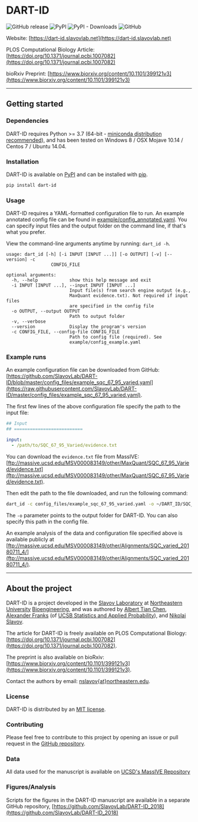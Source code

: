 # DART-ID

![GitHub release](https://img.shields.io/github/release/SlavovLab/DART-ID.svg)
![PyPI](https://img.shields.io/pypi/v/dart-id.svg)
![PyPI - Downloads](https://img.shields.io/pypi/dm/dart-id.svg)
![GitHub](https://img.shields.io/github/license/SlavovLab/DART-ID.svg)

Website: [https://dart-id.slavovlab.net](https://dart-id.slavovlab.net)

PLOS Computational Biology Article: [https://doi.org/10.1371/journal.pcbi.1007082](https://doi.org/10.1371/journal.pcbi.1007082)

bioRxiv Preprint: [https://www.biorxiv.org/content/10.1101/399121v3](https://www.biorxiv.org/content/10.1101/399121v3)

----------

## Getting started

### Dependencies

DART-ID requires Python >= 3.7 (64-bit - [miniconda distribution recommended](https://docs.conda.io/en/latest/miniconda.html)), and has been tested on Windows 8 / OSX Mojave 10.14 / Centos 7 / Ubuntu 14.04.

### Installation

DART-ID is available on [PyPI](https://pypi.org/project/dart-id/) and can be installed with [pip](https://pip.pypa.io/en/stable/installing/).

```bash
pip install dart-id
```

### Usage

DART-ID requires a YAML-formatted configuration file to run. An example annotated config file can be found in [example/config_annotated.yaml](https://github.com/SlavovLab/DART-ID/blob/master/example/config_annotated.yaml). You can specify input files and the output folder on the command line, if that's what you prefer.

View the command-line arguments anytime by running: ```dart_id -h```.

```
usage: dart_id [-h] [-i INPUT [INPUT ...]] [-o OUTPUT] [-v] [--version] -c
                 CONFIG_FILE

optional arguments:
  -h, --help            show this help message and exit
  -i INPUT [INPUT ...], --input INPUT [INPUT ...]
                        Input file(s) from search engine output (e.g.,
                        MaxQuant evidence.txt). Not required if input files
                        are specified in the config file
  -o OUTPUT, --output OUTPUT
                        Path to output folder
  -v, --verbose
  --version             Display the program's version
  -c CONFIG_FILE, --config-file CONFIG_FILE
                        Path to config file (required). See
                        example/config_example.yaml
```

### Example runs

An example configuration file can be downloaded from GitHub: [https://github.com/SlavovLab/DART-ID/blob/master/config_files/example_sqc_67_95_varied.yaml](https://raw.githubusercontent.com/SlavovLab/DART-ID/master/config_files/example_sqc_67_95_varied.yaml).

The first few lines of the above configuration file specify the path to the input file:

```yaml
## Input
## ==========================

input: 
  - /path/to/SQC_67_95_Varied/evidence.txt
```

You can download the ```evidence.txt``` file from MassIVE: [ftp://massive.ucsd.edu/MSV000083149/other/MaxQuant/SQC_67_95_Varied/evidence.txt](ftp://massive.ucsd.edu/MSV000083149/other/MaxQuant/SQC_67_95_Varied/evidence.txt). 

Then edit the path to the file downloaded, and run the following command:

```bash
dart_id -c config_files/example_sqc_67_95_varied.yaml -o ~/DART_ID/SQC_67_95_varied_20181206
```

The ```-o``` parameter points to the output folder for DART-ID. You can also specify this path in the config file.

An example analysis of the data and configuration file specified above is available publicly at [ftp://massive.ucsd.edu/MSV000083149/other/Alignments/SQC_varied_20180711_4/](ftp://massive.ucsd.edu/MSV000083149/other/Alignments/SQC_varied_20180711_4/). 

---

## About the project

DART-ID is a project developed in the [Slavov Laboratory](https://web.northeastern.edu/slavovlab/) at [Northeastern University](https://www.northeastern.edu/) [Bioengineering](http://www.bioe.neu.edu/), and was authored by [Albert Tian Chen](https://atchen.me), [Alexander Franks](http://afranks.com/) (of [UCSB Statistics and Applied Probability](https://www.pstat.ucsb.edu/)), and [Nikolai Slavov](https://web.northeastern.edu/slavovlab/).

The article for DART-ID is freely available on PLOS Computational Biology: [https://doi.org/10.1371/journal.pcbi.1007082](https://doi.org/10.1371/journal.pcbi.1007082).

The preprint is also available on bioRxiv: [https://www.biorxiv.org/content/10.1101/399121v3](https://www.biorxiv.org/content/10.1101/399121v3).

Contact the authors by email: [nslavov\{at\}northeastern.edu](mailto:nslavov@northeastern.edu).

### License

DART-ID is distributed by an [MIT license](https://github.com/SlavovLab/DART-ID/blob/master/LICENSE.txt).

### Contributing

Please feel free to contribute to this project by opening an issue or pull request in the [GitHub repository](https://github.com/SlavovLab/DART-ID).

### Data

All data used for the manuscript is available on [UCSD's MassIVE Repository](https://massive.ucsd.edu/ProteoSAFe/dataset.jsp?task=ed5a1ab37dc34985bbedbf3d9a945535)

### Figures/Analysis

Scripts for the figures in the DART-ID manuscript are available in a separate GitHub repository, [https://github.com/SlavovLab/DART-ID_2018](https://github.com/SlavovLab/DART-ID_2018) 

